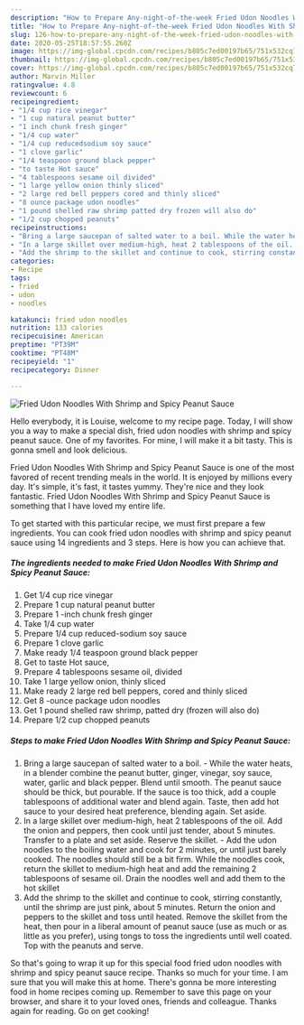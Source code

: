 ```yaml
---
description: "How to Prepare Any-night-of-the-week Fried Udon Noodles With Shrimp and Spicy Peanut Sauce"
title: "How to Prepare Any-night-of-the-week Fried Udon Noodles With Shrimp and Spicy Peanut Sauce"
slug: 126-how-to-prepare-any-night-of-the-week-fried-udon-noodles-with-shrimp-and-spicy-peanut-sauce
date: 2020-05-25T18:57:55.260Z
image: https://img-global.cpcdn.com/recipes/b805c7ed00197b65/751x532cq70/fried-udon-noodles-with-shrimp-and-spicy-peanut-sauce-recipe-main-photo.jpg
thumbnail: https://img-global.cpcdn.com/recipes/b805c7ed00197b65/751x532cq70/fried-udon-noodles-with-shrimp-and-spicy-peanut-sauce-recipe-main-photo.jpg
cover: https://img-global.cpcdn.com/recipes/b805c7ed00197b65/751x532cq70/fried-udon-noodles-with-shrimp-and-spicy-peanut-sauce-recipe-main-photo.jpg
author: Marvin Miller
ratingvalue: 4.8
reviewcount: 6
recipeingredient:
- "1/4 cup rice vinegar"
- "1 cup natural peanut butter"
- "1 inch chunk fresh ginger"
- "1/4 cup water"
- "1/4 cup reducedsodium soy sauce"
- "1 clove garlic"
- "1/4 teaspoon ground black pepper"
- "to taste Hot sauce"
- "4 tablespoons sesame oil divided"
- "1 large yellow onion thinly sliced"
- "2 large red bell peppers cored and thinly sliced"
- "8 ounce package udon noodles"
- "1 pound shelled raw shrimp patted dry frozen will also do"
- "1/2 cup chopped peanuts"
recipeinstructions:
- "Bring a large saucepan of salted water to a boil. While the water heats, in a blender combine the peanut butter, ginger, vinegar, soy sauce, water, garlic and black pepper. Blend until smooth. The peanut sauce should be thick, but pourable. If the sauce is too thick, add a couple tablespoons of additional water and blend again. Taste, then add hot sauce to your desired heat preference, blending again. Set aside."
- "In a large skillet over medium-high, heat 2 tablespoons of the oil. Add the onion and peppers, then cook until just tender, about 5 minutes. Transfer to a plate and set aside. Reserve the skillet. Add the udon noodles to the boiling water and cook for 2 minutes, or until just barely cooked. The noodles should still be a bit firm. While the noodles cook, return the skillet to medium-high heat and add the remaining 2 tablespoons of sesame oil. Drain the noodles well and add them to the hot skillet"
- "Add the shrimp to the skillet and continue to cook, stirring constantly, until the shrimp are just pink, about 5 minutes. Return the onion and peppers to the skillet and toss until heated. Remove the skillet from the heat, then pour in a liberal amount of peanut sauce (use as much or as little as you prefer), using tongs to toss the ingredients until well coated. Top with the peanuts and serve."
categories:
- Recipe
tags:
- fried
- udon
- noodles

katakunci: fried udon noodles 
nutrition: 133 calories
recipecuisine: American
preptime: "PT39M"
cooktime: "PT48M"
recipeyield: "1"
recipecategory: Dinner

---
```



![Fried Udon Noodles With Shrimp and Spicy Peanut Sauce](https://img-global.cpcdn.com/recipes/b805c7ed00197b65/751x532cq70/fried-udon-noodles-with-shrimp-and-spicy-peanut-sauce-recipe-main-photo.jpg)

Hello everybody, it is Louise, welcome to my recipe page. Today, I will show you a way to make a special dish, fried udon noodles with shrimp and spicy peanut sauce. One of my favorites. For mine, I will make it a bit tasty. This is gonna smell and look delicious.



Fried Udon Noodles With Shrimp and Spicy Peanut Sauce is one of the most favored of recent trending meals in the world. It is enjoyed by millions every day. It's simple, it's fast, it tastes yummy. They're nice and they look fantastic. Fried Udon Noodles With Shrimp and Spicy Peanut Sauce is something that I have loved my entire life.


To get started with this particular recipe, we must first prepare a few ingredients. You can cook fried udon noodles with shrimp and spicy peanut sauce using 14 ingredients and 3 steps. Here is how you can achieve that.

<!--inarticleads1-->

##### The ingredients needed to make Fried Udon Noodles With Shrimp and Spicy Peanut Sauce:

1. Get 1/4 cup rice vinegar
1. Prepare 1 cup natural peanut butter
1. Prepare 1 -inch chunk fresh ginger
1. Take 1/4 cup water
1. Prepare 1/4 cup reduced-sodium soy sauce
1. Prepare 1 clove garlic
1. Make ready 1/4 teaspoon ground black pepper
1. Get to taste Hot sauce,
1. Prepare 4 tablespoons sesame oil, divided
1. Take 1 large yellow onion, thinly sliced
1. Make ready 2 large red bell peppers, cored and thinly sliced
1. Get 8 -ounce package udon noodles
1. Get 1 pound shelled raw shrimp, patted dry (frozen will also do)
1. Prepare 1/2 cup chopped peanuts




<!--inarticleads2-->

##### Steps to make Fried Udon Noodles With Shrimp and Spicy Peanut Sauce:

1. Bring a large saucepan of salted water to a boil. - While the water heats, in a blender combine the peanut butter, ginger, vinegar, soy sauce, water, garlic and black pepper. Blend until smooth. The peanut sauce should be thick, but pourable. If the sauce is too thick, add a couple tablespoons of additional water and blend again. Taste, then add hot sauce to your desired heat preference, blending again. Set aside.
1. In a large skillet over medium-high, heat 2 tablespoons of the oil. Add the onion and peppers, then cook until just tender, about 5 minutes. Transfer to a plate and set aside. Reserve the skillet. - Add the udon noodles to the boiling water and cook for 2 minutes, or until just barely cooked. The noodles should still be a bit firm. While the noodles cook, return the skillet to medium-high heat and add the remaining 2 tablespoons of sesame oil. Drain the noodles well and add them to the hot skillet
1. Add the shrimp to the skillet and continue to cook, stirring constantly, until the shrimp are just pink, about 5 minutes. Return the onion and peppers to the skillet and toss until heated. Remove the skillet from the heat, then pour in a liberal amount of peanut sauce (use as much or as little as you prefer), using tongs to toss the ingredients until well coated. Top with the peanuts and serve.




So that's going to wrap it up for this special food fried udon noodles with shrimp and spicy peanut sauce recipe. Thanks so much for your time. I am sure that you will make this at home. There's gonna be more interesting food in home recipes coming up. Remember to save this page on your browser, and share it to your loved ones, friends and colleague. Thanks again for reading. Go on get cooking!
